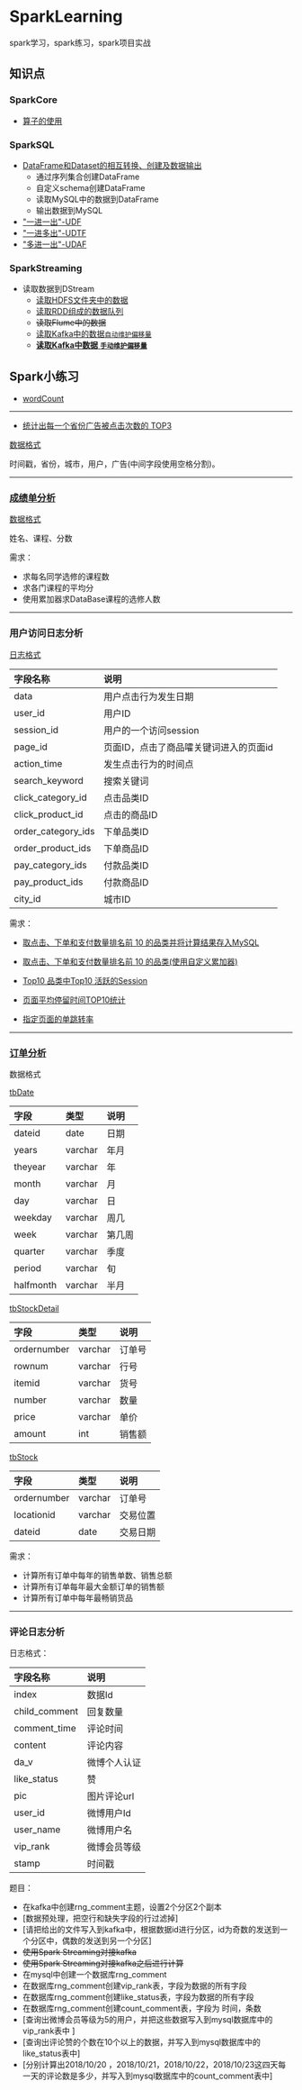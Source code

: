 # SparkLearning
spark学习，spark练习，spark项目实战

## 知识点
### SparkCore
- [算子的使用](sparkExercise/src/main/scala/sparkAnalyze/sparkCore/算子的使用.md) 

### SparkSQL
- [DataFrame和Dataset的相互转换、创建及数据输出](sparkExercise/src/main/scala/sparkAnalyze/sparkSQL/CreateDF_DS.scala)
    - 通过序列集合创建DataFrame
    - 自定义schema创建DataFrame
    - 读取MySQL中的数据到DataFrame
    - 输出数据到MySQL
- ["一进一出"-UDF](sparkExercise/src/main/scala/sparkAnalyze/sparkSQL/UDF.scala)
- ["一进多出"-UDTF](sparkExercise/src/main/scala/sparkAnalyze/sparkSQL/UDTF.scala)
- ["多进一出"-UDAF](sparkExercise/src/main/scala/sparkAnalyze/sparkSQL/UDAF.scala)

### SparkStreaming

- 读取数据到DStream
    - [读取HDFS文件夹中的数据](sparkExercise/src/main/scala/sparkAnalyze/sparkStreaming/readFile/ReadHDFSFile.scala)
    - [读取RDD组成的数据队列](sparkExercise/src/main/scala/sparkAnalyze/sparkStreaming/readFile/ReadRDD.scala)
    - ~~读取Flume中的数据~~
    - [读取Kafka中的数据`自动维护偏移量`](sparkExercise/src/main/scala/sparkAnalyze/sparkStreaming/readFile/ReadKafka.scala)
    - [**读取Kafka中数据** **`手动维护偏移量`**](sparkExercise/src/main/scala/sparkAnalyze/sparkStreaming/readFile/ReadKafka1.scala)
## Spark小练习
- [wordCount](sparkExercise/src/main/scala/sparkAnalyze/sparkCore/practice/WordCount.scala)

***
- [统计出每一个省份广告被点击次数的 TOP3](sparkExercise/src/main/scala/sparkAnalyze/sparkCore/practice/ClickTop3.scala)

[数据格式](data/practice/agent.log)

时间戳，省份，城市，用户，广告(中间字段使用空格分割)。
***
### [成绩单分析](sparkExercise/src/main/scala/sparkAnalyze/sparkCore/practice/Report.scala)

[数据格式](data/practice/data.txt)

姓名、课程、分数

需求：
- 求每名同学选修的课程数
- 求各门课程的平均分
- 使用累加器求DataBase课程的选修人数
***
### 用户访问日志分析
[日志格式](data/project/user_visit_action.csv)

|字段名称|说明|
|:---|:---|
|data|用户点击行为发生日期|
|user_id|用户ID|
|session_id|用户的一个访问session|
|page_id|页面ID，点击了商品嚯关键词进入的页面id|
|action_time|发生点击行为的时间点|
|search_keyword|搜索关键词|
|click_category_id|点击品类ID|
|click_product_id|点击的商品ID|
|order_category_ids|下单品类ID|
|order_product_ids|下单商品ID|
|pay_category_ids|付款品类ID|
|pay_product_ids|付款商品ID|
|city_id|城市ID|
需求：
- [取点击、下单和支付数量排名前 10 的品类并将计算结果存入MySQL](sparkExercise/src/main/scala/sparkAnalyze/sparkCore/practice/sparkMall/application/CategoryTop10App.scala)

- [取点击、下单和支付数量排名前 10 的品类(使用自定义累加器)](sparkExercise/src/main/scala/sparkAnalyze/sparkCore/practice/sparkMall/application/CategoryTop10App4Accumulator.scala)

- [Top10 品类中Top10 活跃的Session](sparkExercise/src/main/scala/sparkAnalyze/sparkCore/practice/sparkMall/application/Top10Category_SessionTop10.scala)

- [页面平均停留时间TOP10统计](sparkExercise/src/main/scala/sparkAnalyze/sparkCore/practice/sparkMall/application/PageAvgAccessTime.scala)

- [指定页面的单跳转率](sparkExercise/src/main/scala/sparkAnalyze/sparkCore/practice/sparkMall/application/PageFlow.scala)
***
### [订单分析](sparkExercise/src/main/scala/sparkAnalyze/sparkSQL/orderAnalyze/sql.scala)
数据格式

[tbDate](data/practice/tbDate.txt)

|字段|类型|说明|
|:---|:---|:---|
|dateid|date|日期|
|years|varchar|年月|
|theyear|varchar|年|
|month|varchar|月|
|day|varchar|日|
|weekday|varchar|周几|
|week|varchar|第几周|
|quarter|varchar|季度|
|period|varchar|旬|
|halfmonth|varchar|半月|

[tbStockDetail](data/practice/tbStockDetail.txt)

|字段|类型|说明|
|:---|:---|:---|
|ordernumber|varchar|订单号|
|rownum|varchar|行号|
|itemid|varchar|货号|
|number|varchar|数量|
|price|varchar|单价|
|amount|int|销售额|

[tbStock](data/practice/tbStock.txt)

|字段|类型|说明|
|:---|:---|:---|
|ordernumber|varchar|订单号|
|locationid|varchar|交易位置|
|dateid|date|交易日期|

需求：
- 计算所有订单中每年的销售单数、销售总额
- 计算所有订单每年最大金额订单的销售额
- 计算所有订单中每年最畅销货品
***
### 评论日志分析
日志格式：

|字段名称|说明|
|:---|:---|
|index|数据Id|
|child_comment|回复数量|
|comment_time|评论时间|
|content|评论内容|
|da_v|微博个人认证|
|like_status|赞|
|pic|图片评论url|
|user_id|微博用户Id|
|user_name|微博用户名|
|vip_rank|微博会员等级|
|stamp|时间戳|

题目：
- 在kafka中创建rng_comment主题，设置2个分区2个副本
- [数据预处理，把空行和缺失字段的行过滤掉]
- [请把给出的文件写入到kafka中，根据数据id进行分区，id为奇数的发送到一个分区中，偶数的发送到另一个分区]
- ~~使用Spark Streaming对接kafka~~
- ~~使用Spark Streaming对接kafka之后进行计算~~
- 在mysql中创建一个数据库rng_comment
- 在数据库rng_comment创建vip_rank表，字段为数据的所有字段
- 在数据库rng_comment创建like_status表，字段为数据的所有字段
- 在数据库rng_comment创建count_comment表，字段为 时间，条数
- [查询出微博会员等级为5的用户，并把这些数据写入到mysql数据库中的vip_rank表中 ]
- [查询出评论赞的个数在10个以上的数据，并写入到mysql数据库中的like_status表中]
- [分别计算出2018/10/20 ，2018/10/21，2018/10/22，2018/10/23这四天每一天的评论数是多少，并写入到mysql数据库中的count_comment表中]
    
